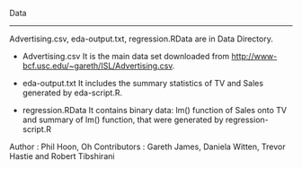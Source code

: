 Data
***

Advertising.csv, eda-output.txt, regression.RData are in Data Directory.

* Advertising.csv
	It is the main data set downloaded from http://www-bcf.usc.edu/~gareth/ISL/Advertising.csv.
	
* eda-output.txt
	It includes the summary statistics of TV and Sales generated by eda-script.R.

* regression.RData
	It contains binary data: lm() function of Sales onto TV and summary of lm() function, that were generated by regression-script.R
	
	
Author : Phil Hoon, Oh
Contributors : Gareth James, Daniela Witten, Trevor Hastie and Robert Tibshirani	